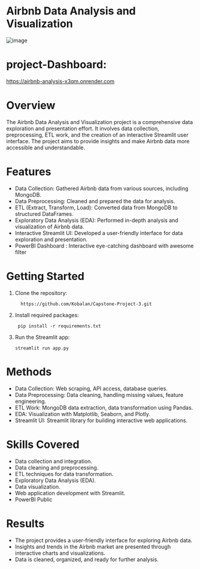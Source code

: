 # Airbnb Data Analysis and Visualization


 ![image](seattle.jpg)

# project-Dashboard:
  https://airbnb-analysis-x3qm.onrender.com 
# Overview
   The Airbnb Data Analysis and Visualization project is a comprehensive data exploration and presentation effort. It involves data collection, preprocessing, ETL work, and the creation of an interactive Streamlit user interface. The project aims to provide insights and make Airbnb data more accessible and understandable.

# Features
- Data Collection: Gathered Airbnb data from various sources, including MongoDB.
- Data Preprocessing: Cleaned and prepared the data for analysis. 
- ETL (Extract, Transform, Load): Converted data from MongoDB to structured DataFrames.
- Exploratory Data Analysis (EDA): Performed in-depth analysis and visualization of Airbnb data.
- Interactive Streamlit UI: Developed a user-friendly interface for data exploration and presentation.
- PowerBI Dashboard : Interactive eye-catching dashboard with awesome filter

# Getting Started

1. Clone the repository:
   
         https://github.com/Kobalan/Capstone-Project-3.git

2. Install required packages:
   
        pip install -r requirements.txt

3. Run the Streamlit app:

       streamlit run app.py


# Methods
- Data Collection: Web scraping, API access, database queries.
- Data Preprocessing: Data cleaning, handling missing values, feature engineering.
- ETL Work: MongoDB data extraction, data transformation using Pandas.
- EDA: Visualization with Matplotlib, Seaborn, and Plotly.
- Streamlit UI: Streamlit library for building interactive web applications.

# Skills Covered
- Data collection and integration.
- Data cleaning and preprocessing.
- ETL techniques for data transformation.
- Exploratory Data Analysis (EDA).
- Data visualization.
- Web application development with Streamlit.
- PowerBI Public


# Results
- The project provides a user-friendly interface for exploring Airbnb data.
- Insights and trends in the Airbnb market are presented through interactive charts and visualizations.
- Data is cleaned, organized, and ready for further analysis.




